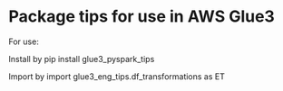 # Package tips for use in AWS Glue3

For use:

Install by pip install glue3_pyspark_tips

Import by import glue3_eng_tips.df_transformations as ET